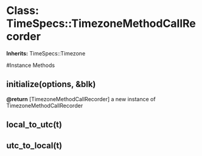 # Class: TimeSpecs::TimezoneMethodCallRecorder
**Inherits:** TimeSpecs::Timezone
    




#Instance Methods
## initialize(options, &blk) [](#method-i-initialize)

**@return** [TimezoneMethodCallRecorder] a new instance of TimezoneMethodCallRecorder

## local_to_utc(t) [](#method-i-local_to_utc)

## utc_to_local(t) [](#method-i-utc_to_local)

